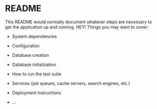 # README

This README would normally document whatever steps are necessary to get the
application up and running.
HEY!
Things you may want to cover:


* System dependencies

* Configuration

* Database creation

* Database initialization

* How to run the test suite

* Services (job queues, cache servers, search engines, etc.)

* Deployment instructions

* ...

